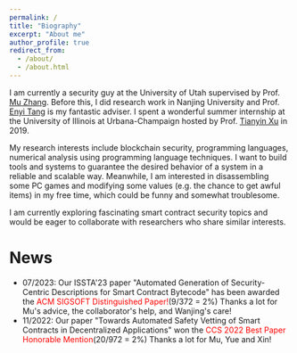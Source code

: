 ```yaml
---
permalink: /
title: "Biography"
excerpt: "About me"
author_profile: true
redirect_from: 
  - /about/
  - /about.html
---
```


<p>I am currently a security guy at the University of Utah supervised by Prof. <a href="https://sites.google.com/site/muzhang82" target="_blank">Mu Zhang</a>. Before this, I did research work in Nanjing University and Prof. <a href="http://software.nju.edu.cn/eytang" target="_blank">Enyi Tang</a> is my fantastic adviser. I spent a wonderful summer internship at the University of Illinois at Urbana-Champaign hosted by Prof. <a href="https://tianyin.github.io" target="_blank">Tianyin Xu</a> in 2019. 
      
<p>My research interests include blockchain security, programming languages, numerical analysis using programming language techniques. I want to build tools and systems to guarantee the desired behavior of a system in a reliable and scalable way. Meanwhile, I am interested in disassembling some PC games and modifying some values (e.g. the chance to get awful items) in my free time, which could be funny and somewhat troublesome.</p>

<p>I am currently exploring fascinating smart contract security topics and would be eager to collaborate with researchers who share similar interests. </p>

<h1>News</h1>
<ul>
<li>
07/2023: Our ISSTA'23 paper "Automated Generation of Security-Centric Descriptions for Smart Contract Bytecode" has been awarded the <text style="color: red;">ACM SIGSOFT Distinguished Paper!</text>(9/372 = 2%) Thanks a lot for Mu's advice, the collaborator's help, and Wanjing's care!</li>

<li>
11/2022: Our paper "Towards Automated Safety Vetting of Smart Contracts in Decentralized Applications" won the <text style="color: red;">CCS 2022 Best Paper Honorable Mention</text>(20/972 = 2%) Thanks a lot for Mu, Yue and Xin!
</li> 
